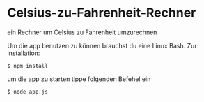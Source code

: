 # Celsius-zu-Fahrenheit-Rechner
ein Rechner um Celsius zu Fahrenheit umzurechnen

Um die app benutzen zu können  brauchst du eine Linux Bash.
Zur installation:
```
$ npm install
```
um die app zu starten tippe folgenden Befehel ein
```
$ node app.js
```
